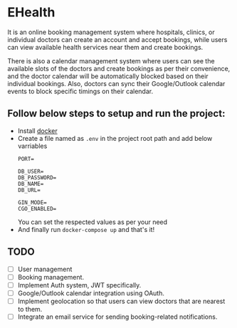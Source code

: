 # EHealth
It is an online booking management system where hospitals, clinics, or individual doctors can create an account and accept bookings, while users can view available health services near them and create bookings.

There is also a calendar management system where users can see the available slots of the doctors and create bookings as per their convenience, and the doctor calendar will be automatically blocked based on their individual bookings. Also, doctors can sync their Google/Outlook calendar events to block specific timings on their calendar.

## Follow below steps to setup and run the project:
- Install [docker](https://www.docker.com/products/docker-desktop/)
- Create a file named as `.env` in the project root path and add below varriables
    ```
    PORT=

    DB_USER=
    DB_PASSWORD=
    DB_NAME=
    DB_URL=

    GIN_MODE=
    CGO_ENABLED=
    ```
    You can set the respected values as per your need
- And finally run `docker-compose up` and that's it!

## TODO
- [ ] User management
- [ ] Booking management.
- [ ] Implement Auth system, JWT specifically.
- [ ] Google/Outlook calendar integration using OAuth.
- [ ] Implement geolocation so that users can view doctors that are nearest to them.
- [ ] Integrate an email service for sending booking-related notifications.